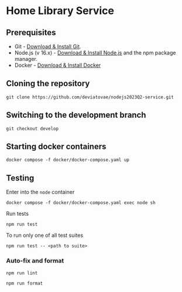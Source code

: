 # Home Library Service

## Prerequisites

- Git - [Download & Install Git](https://git-scm.com/downloads).
- Node.js (v 16.x) - [Download & Install Node.js](https://nodejs.org/en/download/) and the npm package manager.
- Docker - [Download & Install Docker](https://www.docker.com/)

## Cloning the repository

```
git clone https://github.com/deviatovae/nodejs2023Q2-service.git
```

## Switching to the development branch

```
git checkout develop
```

## Starting docker containers

```
docker compose -f docker/docker-compose.yaml up
```

## Testing

Enter into the `node` container

```
docker compose -f docker/docker-compose.yaml exec node sh
```

Run tests

```
npm run test
```

To run only one of all test suites

```
npm run test -- <path to suite>
```

### Auto-fix and format

```
npm run lint
```

```
npm run format
```

